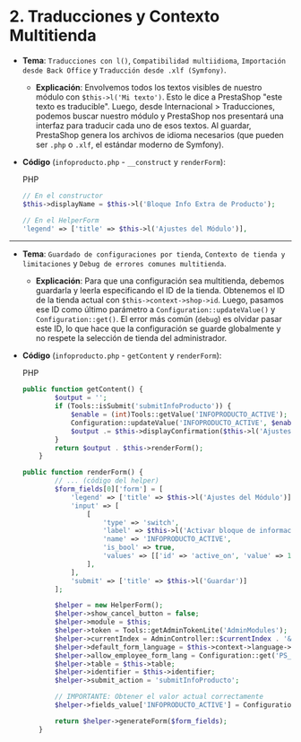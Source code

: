 # 2. Traducciones y Contexto Multitienda

* **Tema**: `Traducciones con l()`, `Compatibilidad multiidioma`, `Importación desde Back Office` y `Traducción desde .xlf (Symfony)`.
  * **Explicación**: Envolvemos todos los textos visibles de nuestro módulo con `$this->l('Mi texto')`. Esto le dice a PrestaShop "este texto es traducible". Luego, desde Internacional > Traducciones, podemos buscar nuestro módulo y PrestaShop nos presentará una interfaz para traducir cada uno de esos textos. Al guardar, PrestaShop genera los archivos de idioma necesarios (que pueden ser `.php` o `.xlf`, el estándar moderno de Symfony).
*   **Código** (`infoproducto.php` - `__construct` y `renderForm`):

    PHP

    ```php
    // En el constructor
    $this->displayName = $this->l('Bloque Info Extra de Producto');

    // En el HelperForm
    'legend' => ['title' => $this->l('Ajustes del Módulo')],
    ```

***

* **Tema**: `Guardado de configuraciones por tienda`, `Contexto de tienda y limitaciones` y `Debug de errores comunes multitienda`.
  * **Explicación**: Para que una configuración sea multitienda, debemos guardarla y leerla especificando el ID de la tienda. Obtenemos el ID de la tienda actual con `$this->context->shop->id`. Luego, pasamos ese ID como último parámetro a `Configuration::updateValue()` y `Configuration::get()`. El error más común (`debug`) es olvidar pasar este ID, lo que hace que la configuración se guarde globalmente y no respete la selección de tienda del administrador.
*   **Código** (`infoproducto.php` - `getContent` y `renderForm`):

    PHP

    ```php
    public function getContent() {
            $output = '';
            if (Tools::isSubmit('submitInfoProducto')) {
                $enable = (int)Tools::getValue('INFOPRODUCTO_ACTIVE');
                Configuration::updateValue('INFOPRODUCTO_ACTIVE', $enable, false, null, $this->context->shop->id);
                $output .= $this->displayConfirmation($this->l('Ajustes guardados para la tienda ') . $this->context->shop->name);
            }
            return $output . $this->renderForm();
        }

    public function renderForm() {
            // ... (código del helper)
            $form_fields[0]['form'] = [
                'legend' => ['title' => $this->l('Ajustes del Módulo')],
                'input' => [
                    [
                        'type' => 'switch',
                        'label' => $this->l('Activar bloque de información'),
                        'name' => 'INFOPRODUCTO_ACTIVE',
                        'is_bool' => true,
                        'values' => [['id' => 'active_on', 'value' => 1, 'label' => 'Sí'], ['id' => 'active_off', 'value' => 0, 'label' => 'No']],
                    ],
                ],
                'submit' => ['title' => $this->l('Guardar')]
            ];

            $helper = new HelperForm();
            $helper->show_cancel_button = false;
            $helper->module = $this;
            $helper->token = Tools::getAdminTokenLite('AdminModules');
            $helper->currentIndex = AdminController::$currentIndex . '&configure=' . $this->name . '&token=' . Tools::getAdminTokenLite('AdminModules');
            $helper->default_form_language = $this->context->language->id;
            $helper->allow_employee_form_lang = Configuration::get('PS_BO_ALLOW_EMPLOYEE_FORM_LANG', 0);
            $helper->table = $this->table;
            $helper->identifier = $this->identifier;
            $helper->submit_action = 'submitInfoProducto';

            // IMPORTANTE: Obtener el valor actual correctamente
            $helper->fields_value['INFOPRODUCTO_ACTIVE'] = Configuration::get('INFOPRODUCTO_ACTIVE', null, null, $this->context->shop->id) ? 1 : 0;

            return $helper->generateForm($form_fields);
        }
    ```
